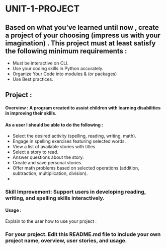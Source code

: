 # UNIT-1-PROJECT



## Based on what you’ve learned until now , create a project of your choosing (impress us with your imagination) . This project must at least satisfy the following minimum requirements :

- Must be interactive on CLI.
- Use your coding skills in Python accurately.
- Organize Your Code into modules & (or packages)
- Use Best practices.

## Project :   

#### Overview : A program created to assist children with learning disabilities in improving their skills.

#### As a user I should be able to do the following :
- Select the desired activity (spelling, reading, writing, math).
- Engage in spelling exercises featuring selected words.
- View a list of available stories with titles 
- Select a story to read.
- Answer questions about the story.
- Create and save personal stories.
- Offer math problems based on selected operations (addition, subtraction, multiplication, division).
- 


### Skill Improvement: Support users in developing reading, writing, and spelling skills interactively.



#### Usage :
 Explain to the user how to use your project . 
 

### For your project. Edit this README.md file to include your own project name,  overview, user stories, and usage. 
